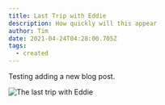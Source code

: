 ```yaml
---
title: Last Trip with Eddie
description: How quickly will this appear
author: Tim
date: 2021-04-24T04:28:00.705Z
tags:
  - created
---
```

Testing adding a new blog post.

![The last trip with Eddie](/static/img/last-trip.jpg "Last Trip")